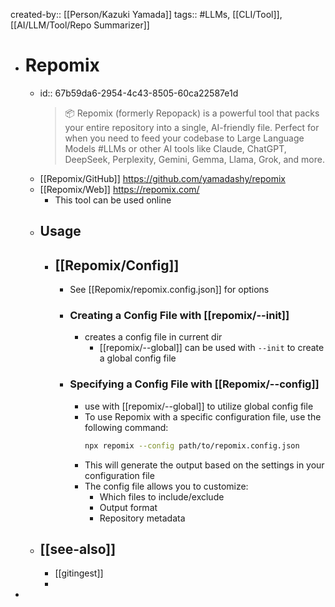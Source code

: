 created-by:: [[Person/Kazuki Yamada]]
tags:: #LLMs, [[CLI/Tool]], [[AI/LLM/Tool/Repo Summarizer]]

- # Repomix
	- id:: 67b59da6-2954-4c43-8505-60ca22587e1d
	  > 📦 Repomix (formerly Repopack) is a powerful tool that packs your entire repository into a single, AI-friendly file. Perfect for when you need to feed your codebase to Large Language Models #LLMs or other AI tools like Claude, ChatGPT, DeepSeek, Perplexity, Gemini, Gemma, Llama, Grok, and more.
	- [[Repomix/GitHub]] https://github.com/yamadashy/repomix
	- [[Repomix/Web]] https://repomix.com/
		- This tool can be used online
	- ## Usage
		- ## [[Repomix/Config]]
			- See [[Repomix/repomix.config.json]] for options
			- ### Creating a Config File with [[repomix/--init]]
				- creates a config file in current dir
					- [[repomix/--global]] can be used with `--init` to create a global config file
			- ### Specifying a Config File with [[Repomix/--config]]
				- use with [[repomix/--global]] to utilize global config file
				- To use Repomix with a specific configuration file, use the following command:
				  ~~~bash
				  npx repomix --config path/to/repomix.config.json
				  ~~~
				- This will generate the output based on the settings in your configuration file
				- The config file allows you to customize:
					- Which files to include/exclude
					- Output format
					- Repository metadata
	- ## [[see-also]]
		- [[gitingest]]
		-
-